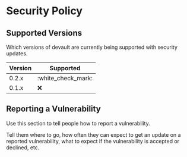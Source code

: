 # Security Policy

## Supported Versions

Which versions of devault are currently being supported with security updates.

| Version | Supported          |
| ------- | ------------------ |
| 0.2.x   | :white\_check\_mark: |
| 0.1.x   | :x:                |

## Reporting a Vulnerability

Use this section to tell people how to report a vulnerability.

Tell them where to go, how often they can expect to get an update on a
reported vulnerability, what to expect if the vulnerability is accepted or
declined, etc.
